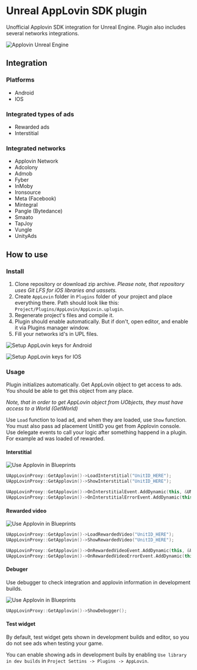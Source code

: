 # Unreal AppLovin SDK plugin
Unofficial Applovin SDK integration for Unreal Engine. Plugin also includes several networks integrations.

![Applovin Unreal Engine](/Resources/icon128.png)

## Integration

### Platforms

* Android
* IOS

### Integrated types of ads

* Rewarded ads
* Interstitial

### Integrated networks

* Applovin Network
* Adcolony
* Admob
* Fyber
* InMoby
* Ironsource
* Meta (Facebook)
* Mintegral
* Pangle (Bytedance)
* Smaato
* TapJoy
* Vungle
* UnityAds

## How to use

### Install

1. Clone repository or download zip archive. *Please note, that repository uses Git LFS for iOS libraries and uassets.*
2. Create `AppLovin` folder in `Plugins` folder of your project and place everything there. Path should look like this: `Project/Plugins/AppLovin/AppLovin.uplugin`.
3. Regenerate project's files and compile it.
4. Plugin should enable automatically. But if don't, open editor, and enable it via Plugins manager window.
5. Fill your networks id's in UPL files.

![Setup AppLovin keys for Android](/Docs/Seup_Keys_Android.jpg)

![Setup AppLovin keys for IOS](/Docs/Seup_Keys_IOS.jpg)

### Usage

Plugin initializes automatically. Get AppLovin object to get access to ads. You should be able to get this object from any place. 

*Note, that in order to get AppLovin object from UObjects, they must have access to a World (GetWorld)*


Use `Load` function to load ad, and when they are loaded, use `Show` function. You must also pass ad placement UnitID you get from Applovin console.
Use delegate events to call your logic after something happend in a plugin. For example ad was loaded of rewarded.

#### Interstitial
![Use Applovin in Blueprints](/Docs/BP_Interstitial.jpg)

```c++
UAppLovinProxy::GetApplovin()->LoadInterstitial("UnitID_HERE");
UAppLovinProxy::GetApplovin()->ShowInterstitial("UnitID_HERE");

UAppLovinProxy::GetApplovin()->OnInterstitialEvent.AddDynamic(this, &UMySomeObject::OnInterstitialEvent);
UAppLovinProxy::GetApplovin()->OnInterstitialErrorEvent.AddDynamic(this, &UMySomeObject::OnInterstitialErrorEvent);
```

#### Rewarded video

![Use Applovin in Blueprints](/Docs/BP_Rewarded.jpg)

```c++
UAppLovinProxy::GetApplovin()->LoadRewardedVideo("UnitID_HERE");
UAppLovinProxy::GetApplovin()->ShowRewardedVideo("UnitID_HERE");

UAppLovinProxy::GetApplovin()->OnRewardedVideoEvent.AddDynamic(this, &UMySomeObject::OnRewardedVideoEvent);
UAppLovinProxy::GetApplovin()->OnRewardedVideoErrorEvent.AddDynamic(this, &UMySomeObject::OnRewardedVideoErrorEvent);
```

#### Debuger

Use debugger to check integration and applovin information in development builds.

![Use Applovin in Blueprints](/Docs/BP_Debugger.jpg)

```c++
UAppLovinProxy::GetApplovin()->ShowDebugger();
```

#### Test widget

By default, test widget gets shown in development builds and editor, so you do not see ads when testing your game.

You can enable showing ads in development buils by enabling `Use library in dev builds` in `Project Settins -> Plugins -> AppLovin`.
